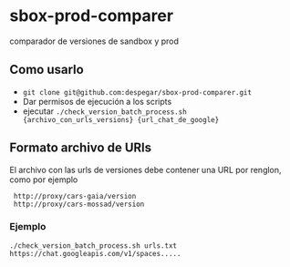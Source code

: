 # sbox-prod-comparer
comparador de versiones de sandbox y prod
## Como usarlo

* ```git clone git@github.com:despegar/sbox-prod-comparer.git```
* Dar permisos de ejecución a los scripts
* ejecutar ```./check_version_batch_process.sh {archivo_con_urls_versions} {url_chat_de_google}```

## Formato archivo de URls

El archivo con las urls de versiones debe contener una URL por renglon, como por ejemplo

```
 http://proxy/cars-gaia/version
 http://proxy/cars-mossad/version
```


### Ejemplo

`./check_version_batch_process.sh urls.txt https://chat.googleapis.com/v1/spaces.....`
